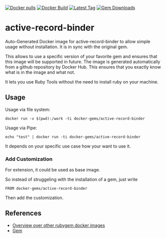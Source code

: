 [![Docker pulls](https://img.shields.io/docker/pulls/rubygem/active-record-binder.svg)](https://hub.docker.com/r/rubygem/active-record-binder/)
[![Docker Build](https://img.shields.io/docker/automated/rubygem/active-record-binder.svg)](https://hub.docker.com/r/rubygem/active-record-binder/)
[![Latest Tag](https://img.shields.io/github/tag/docker-rubygem/active-record-binder.svg)](https://hub.docker.com/r/rubygem/active-record-binder/)
[![Gem Downloads](https://img.shields.io/gem/dt/active-record-binder.svg)](https://rubygems.org/gems/active-record-binder/)
# active-record-binder

Auto-Generated Docker image for active-record-binder to allow simple usage without installation.
It is in sync with the original gem.

This allows to use a specific version of your favorite gem and ensures that this image will be supported in future.
The image is generated automatically from a github repository by Docker Hub.
This ensures that you exactly know what is in the image and what not.

It lets you use Ruby Tools without the need to install ruby on your machine.

## Usage

Usage via file system:

`docker run -v $(pwd):/work -ti docker-gems/active-record-binder`

Usage via Pipe:

`echo "test" | docker run -ti docker-gems/active-record-binder`

It depends on your specific use case how your want to use it.

### Add Customization

For extension, it could be used as base image.

So instead of struggeling with the installation of a gem, just write

`FROM docker-gems/active-record-binder`

Then add the customization.

## References

 - [Overview over other rubygem docker images](https://github.com/thinkbot/docker-rubygem)
 - [Gem](https://rubygems.org/gems/active-record-binder/)
